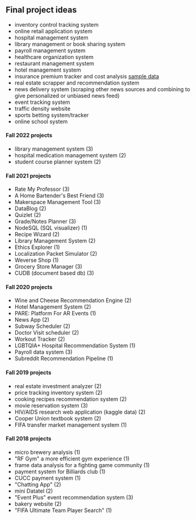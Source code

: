 ## Final project ideas
- inventory control tracking system
- online retail application system
- hospital management system
- library management or book sharing system
- payroll management system
- healthcare organization system
- restaurant management system
- hotel management system
- insurance premium tracker and cost analysis [sample data](https://archive.ics.uci.edu/ml/datasets/automobile)
- real estate scrapper and recommendation system
- news delivery system (scraping other news sources and combining to give personalized or unbiased news feed)
- event tracking system
- traffic density website
- sports betting system/tracker
- online school system

#### Fall 2022 projects
- library management system (3)
- hospital medication management system (2)
- student course planner system (2)

#### Fall 2021 projects
- Rate My Professor (3)
- A Home Bartender's Best Friend (3)
- Makerspace Management Tool (3)
- DataBlog (2)
- Quizlet (2)
- Grade/Notes Planner (3)
- NodeSQL (SQL visualizer) (1)
- Recipe Wizard (2)
- Library Management System (2)
- Ethics Explorer (1)
- Localization Packet Simulator (2)
- Weverse Shop (1)
- Grocery Store Manager (3)
- CUDB (document based db) (3)

#### Fall 2020 projects
- Wine and Cheese Recommendation Engine (2)
- Hotel Management System (2)
- PARE: Platform For AR Events (1)
- News App (2)
- Subway Scheduler (2)
- Doctor Visit scheduler (2)
- Workout Tracker (2)
- LGBTQIA+ Hospital Recommendation System (1)
- Payroll data system (3)
- Subreddit Recommendation Pipeline (1)

#### Fall 2019 projects
- real estate investment analyzer (2)
- price tracking inventory system (2)
- cooking recipes recommendation system (2)
- movie reservation system (3)
- HIV/AIDS research web application (kaggle data) (2)
- Cooper Union textbook system (2)
- FIFA transfer market management system (1)

#### Fall 2018 projects
- micro brewery analysis (1)
- "RF Gym" a more efficient gym experience (1)
- frame data analysis for a fighting game community (1)
- payment system for Billiards club (1)
- CUCC payment system (1)
- "Chatting App" (2)
- mini Datatel (2)
- "Event Plus" event recommendation system (3)
- bakery website (2)
- "FIFA Ultimate Team Player Search" (1)
